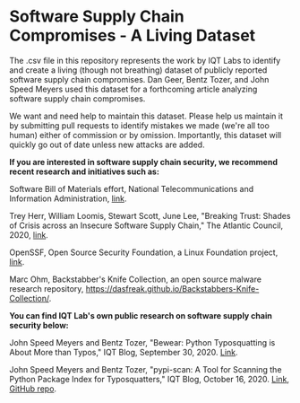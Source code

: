 # Software Supply Chain Compromises - A Living Dataset

The .csv file in this repository represents the work by IQT Labs to identify and create a
living (though not breathing) dataset of publicly reported software supply chain compromises.
Dan Geer, Bentz Tozer, and John Speed Meyers used this dataset for a forthcoming article
analyzing software supply chain compromises.

We want and need help to maintain this dataset. Please help us maintain it by submitting
pull requests to identify mistakes we made (we're all too human) either of commission or
by omission. Importantly, this dataset will quickly go out of date unless new attacks are
added.

**If you are interested in software supply chain security, we recommend recent research and
initiatives such as:**

Software Bill of Materials effort, National Telecommunications and Information Administration, [link](https://www.ntia.gov/SBOM).

Trey Herr, William Loomis, Stewart Scott, June Lee, "Breaking Trust: Shades of Crisis across
an Insecure Software Supply Chain," The Atlantic Council, 2020, [link](https://www.atlanticcouncil.org/wp-content/uploads/2020/07/Breaking-trust-Shades-of-crisis-across-an-insecure-software-supply-chain.pdf).

OpenSSF, Open Source Security Foundation, a Linux Foundation project, [link](https://openssf.org/).

Marc Ohm, Backstabber's Knife Collection, an open source malware research repository, https://dasfreak.github.io/Backstabbers-Knife-Collection/.


**You can find IQT Lab's own public research on software supply chain security below:**

John Speed Meyers and Bentz Tozer, "Bewear: Python Typosquatting is About More than Typos," IQT Blog, September 30, 2020. [Link](https://www.iqt.org/bewear-python-typosquatting-is-about-more-than-typos/).

John Speed Meyers and Bentz Tozer, "pypi-scan: A Tool for Scanning the Python Package Index for Typosquatters," IQT Blog, October 16, 2020. [Link](https://www.iqt.org/pypi-scan/), [GitHub repo](https://github.com/IQTLabs/pypi-scan).



